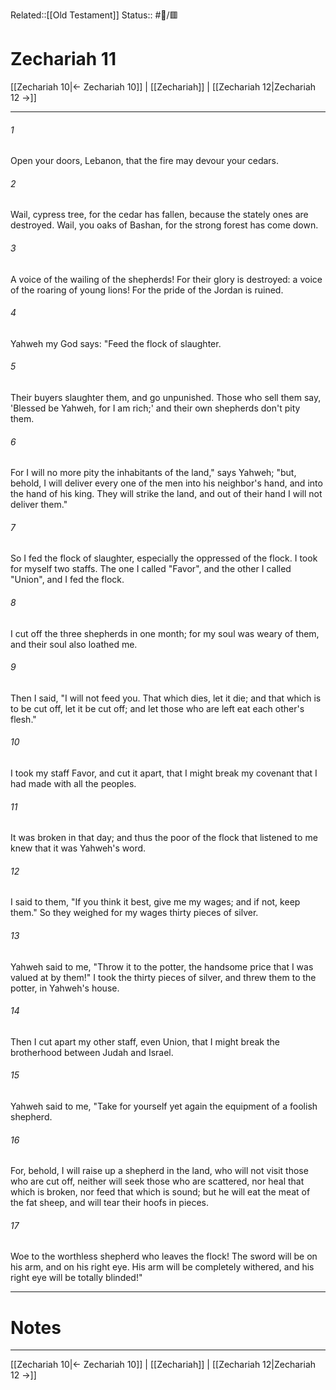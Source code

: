Related::[[Old Testament]]
Status:: #📖/🟥
# Zechariah 11

[[Zechariah 10|← Zechariah 10]] | [[Zechariah]] | [[Zechariah 12|Zechariah 12 →]]
***



###### 1 
Open your doors, Lebanon, that the fire may devour your cedars. 

###### 2 
Wail, cypress tree, for the cedar has fallen, because the stately ones are destroyed. Wail, you oaks of Bashan, for the strong forest has come down. 

###### 3 
A voice of the wailing of the shepherds! For their glory is destroyed: a voice of the roaring of young lions! For the pride of the Jordan is ruined. 

###### 4 
Yahweh my God says: "Feed the flock of slaughter. 

###### 5 
Their buyers slaughter them, and go unpunished. Those who sell them say, 'Blessed be Yahweh, for I am rich;' and their own shepherds don't pity them. 

###### 6 
For I will no more pity the inhabitants of the land," says Yahweh; "but, behold, I will deliver every one of the men into his neighbor's hand, and into the hand of his king. They will strike the land, and out of their hand I will not deliver them." 

###### 7 
So I fed the flock of slaughter, especially the oppressed of the flock. I took for myself two staffs. The one I called "Favor", and the other I called "Union", and I fed the flock. 

###### 8 
I cut off the three shepherds in one month; for my soul was weary of them, and their soul also loathed me. 

###### 9 
Then I said, "I will not feed you. That which dies, let it die; and that which is to be cut off, let it be cut off; and let those who are left eat each other's flesh." 

###### 10 
I took my staff Favor, and cut it apart, that I might break my covenant that I had made with all the peoples. 

###### 11 
It was broken in that day; and thus the poor of the flock that listened to me knew that it was Yahweh's word. 

###### 12 
I said to them, "If you think it best, give me my wages; and if not, keep them." So they weighed for my wages thirty pieces of silver. 

###### 13 
Yahweh said to me, "Throw it to the potter, the handsome price that I was valued at by them!" I took the thirty pieces of silver, and threw them to the potter, in Yahweh's house. 

###### 14 
Then I cut apart my other staff, even Union, that I might break the brotherhood between Judah and Israel. 

###### 15 
Yahweh said to me, "Take for yourself yet again the equipment of a foolish shepherd. 

###### 16 
For, behold, I will raise up a shepherd in the land, who will not visit those who are cut off, neither will seek those who are scattered, nor heal that which is broken, nor feed that which is sound; but he will eat the meat of the fat sheep, and will tear their hoofs in pieces. 

###### 17 
Woe to the worthless shepherd who leaves the flock! The sword will be on his arm, and on his right eye. His arm will be completely withered, and his right eye will be totally blinded!"

---
# Notes


***
[[Zechariah 10|← Zechariah 10]] | [[Zechariah]] | [[Zechariah 12|Zechariah 12 →]]
